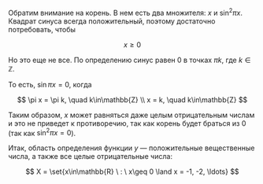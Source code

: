 Обратим внимание на корень. В нем есть два множителя: $x$ и $\sin^2 \pi x$. Квадрат синуса всегда положительный, поэтому достаточно потребовать, чтобы

$$ x\geq 0 $$

Но это еще не все. По определению синус равен $0$ в точках $\pi k$, где $k\in\mathbb{Z}$.

То есть, $\sin \pi x = 0$, когда

$$ \pi x = \pi k, \quad k\in\mathbb{Z} \\ x = k, \quad k\in\mathbb{Z} $$

Таким образом, $x$ может равняться даже целым отрицательным числам и это не приведет к противоречию, так как корень будет браться из $0$ (так как $\sin^2 \pi x = 0$).

Итак, область определения функции $y$ — положительные вещественные числа, а также все целые отрицательные числа:

$$ X = \set{x\in\mathbb{R} \ : \ x\geq 0 \land x = -1, -2, \ldots} $$